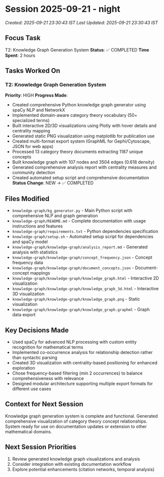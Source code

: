 # Session 2025-09-21 - night
*Created: 2025-09-21 23:30:43 IST*
*Last Updated: 2025-09-21 23:30:43 IST*

## Focus Task
T2: Knowledge Graph Generation System
**Status**: ✅ COMPLETED
**Time Spent**: 2 hours

## Tasks Worked On
### T2: Knowledge Graph Generation System
**Priority**: HIGH
**Progress Made**:
- Created comprehensive Python knowledge graph generator using spaCy NLP and NetworkX
- Implemented domain-aware category theory vocabulary (50+ specialized terms)
- Built interactive 2D/3D visualizations using Plotly with hover details and centrality mapping
- Generated static PNG visualization using matplotlib for publication use
- Created multi-format export system (GraphML for Gephi/Cytoscape, JSON for web apps)
- Processed 13 category theory documents extracting 1187 unique concepts
- Built knowledge graph with 107 nodes and 3504 edges (0.618 density)
- Generated comprehensive analysis report with centrality measures and community detection
- Created automated setup script and comprehensive documentation
**Status Change**: NEW → ✅ COMPLETED

## Files Modified
- `knowledge-graph/kg_generator.py` - Main Python script with comprehensive NLP and graph generation
- `knowledge-graph/README.md` - Complete documentation with usage instructions and features
- `knowledge-graph/requirements.txt` - Python dependencies specification
- `knowledge-graph/setup.sh` - Automated setup script for dependencies and spaCy model
- `knowledge-graph/knowledge-graph/analysis_report.md` - Generated analysis with statistics
- `knowledge-graph/knowledge-graph/concept_frequency.json` - Concept frequency data
- `knowledge-graph/knowledge-graph/document_concepts.json` - Document-concept mappings
- `knowledge-graph/knowledge-graph/knowledge_graph.html` - Interactive 2D visualization
- `knowledge-graph/knowledge-graph/knowledge_graph_3d.html` - Interactive 3D visualization
- `knowledge-graph/knowledge-graph/knowledge_graph.png` - Static visualization
- `knowledge-graph/knowledge-graph/knowledge_graph.graphml` - Graph data export

## Key Decisions Made
- Used spaCy for advanced NLP processing with custom entity recognition for mathematical terms
- Implemented co-occurrence analysis for relationship detection rather than syntactic parsing
- Created 3D visualization with centrality-based positioning for enhanced exploration
- Chose frequency-based filtering (min 2 occurrences) to balance comprehensiveness with relevance
- Designed modular architecture supporting multiple export formats for different use cases

## Context for Next Session
Knowledge graph generation system is complete and functional. Generated comprehensive visualization of category theory concept relationships. System ready for use on documentation updates or extension to other mathematical domains.

## Next Session Priorities
1. Review generated knowledge graph visualizations and analysis
2. Consider integration with existing documentation workflow
3. Explore potential enhancements (citation networks, temporal analysis)

